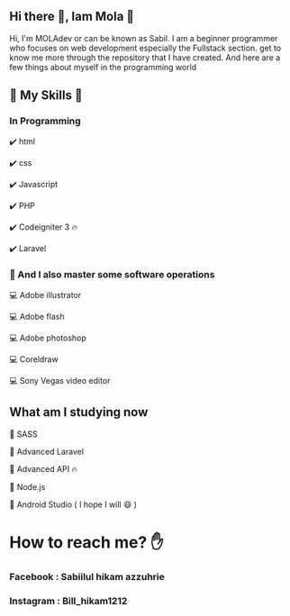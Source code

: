 

## Hi there 👋, Iam Mola :tada:


Hi, I'm MOLAdev or can be known as Sabil. 
I am a beginner programmer who focuses on web development especially the Fullstack section.
get to know me more through the repository that I have created.
And here are a few things about myself in the programming world

## :pushpin: My Skills :wrench:
### In Programming
:heavy_check_mark: html


:heavy_check_mark: css


:heavy_check_mark: Javascript


:heavy_check_mark: PHP


:heavy_check_mark: Codeigniter 3 :fire:


:heavy_check_mark: Laravel 


### :pushpin: And I also master some software operations

:computer: Adobe illustrator


:computer: Adobe flash


:computer: Adobe photoshop


:computer: Coreldraw


:computer: Sony Vegas video editor


## What am I studying now

:book: SASS


:book: Advanced Laravel


:book: Advanced API :fire:


:book: Node.js


:book: Android Studio ( I hope I will :smile: )


# How to reach me? :hand:

### Facebook : Sabiilul hikam azzuhrie
### Instagram : Bill_hikam1212




<!--
**MOLAdev20/MOLAdev20** is a ✨ _special_ ✨ repository because its `README.md` (this file) appears on your GitHub profile.

Here are some ideas to get you started:

- 🔭 I’m currently working on ...
- 🌱 I’m currently learning ...
- 👯 I’m looking to collaborate on ...
- 🤔 I’m looking for help with ...
- 💬 Ask me about ...
- 📫 How to reach me: ...
- 😄 Pronouns: ...
- ⚡ Fun fact: ...
-->
